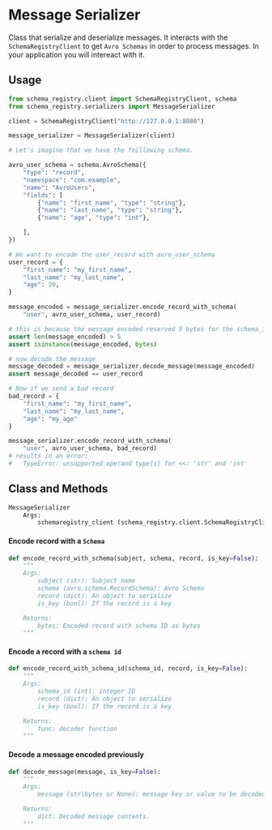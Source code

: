 # Message Serializer

Class that serialize and deserialize messages. It interacts with the `SchemaRegistryClient` to get `Avro Schemas` in order to process messages. In your application you will intereact with it.

## Usage

```python
from schema_registry.client import SchemaRegistryClient, schema
from schema_registry.serializers import MessageSerializer

client = SchemaRegistryClient("http://127.0.0.1:8080")

message_serializer = MessageSerializer(client)

# Let's imagine that we have the foillowing schema.

avro_user_schema = schema.AvroSchema({
    "type": "record",
    "namespace": "com.example",
    "name": "AvroUsers",
    "fields": [
        {"name": "first_name", "type": "string"},
        {"name": "last_name", "type": "string"},
        {"name": "age", "type": "int"},

    ],
})

# We want to encode the user_record with avro_user_schema
user_record = {
    "first_name": "my_first_name",
    "last_name": "my_last_name",
    "age": 20,
}

message_encoded = message_serializer.encode_record_with_schema(
    "user", avro_user_schema, user_record)

# this is because the message encoded reserved 5 bytes for the schema_id
assert len(message_encoded) > 5
assert isinstance(message_encoded, bytes)

# now decode the message
message_decoded = message_serializer.decode_message(message_encoded)
assert message_decoded == user_record

# Now if we send a bad record
bad_record = {
    "first_name": "my_first_name",
    "last_name": "my_last_name",
    "age": "my_age"
}

message_serializer.encode_record_with_schema(
    "user", avro_user_schema, bad_record)
# results in an error:
#   TypeError: unsupported operand type(s) for <<: 'str' and 'int'
```

## Class and Methods

```python
MessageSerializer
    Args:
        schemaregistry_client (schema_registry.client.SchemaRegistryClient): Http Client
```

#### Encode record with a `Schema`

```python
def encode_record_with_schema(subject, schema, record, is_key=False):
    """
    Args:
        subject (str): Subject name
        schema (avro.schema.RecordSchema): Avro Schema
        record (dict): An object to serialize
        is_key (bool): If the record is a key

    Returns:
        bytes: Encoded record with schema ID as bytes
    """
```

#### Encode a record with a `schema id`

```python
def encode_record_with_schema_id(schema_id, record, is_key=False):
    """
    Args:
        schema_id (int): integer ID
        record (dict): An object to serialize
        is_key (bool): If the record is a key

    Returns:
        func: decoder function
    """
```

#### Decode a message encoded previously

```python
def decode_message(message, is_key=False):
    """
    Args:
        message (str|bytes or None): message key or value to be decoded

    Returns:
        dict: Decoded message contents.
    """
```
